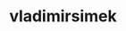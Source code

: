 # vladimirsimek
<!DOCTYPE html>
<html lang="en">
<head>
    <meta charset="UTF-8">
<script src="https://unpkg.com/@codersrank/summary@x.x.x/codersrank-summary.min.js"></script> 
</head>
<body>
</body>
</html>
